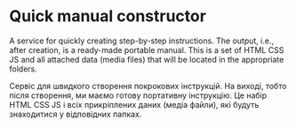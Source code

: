 # Quick manual constructor

A service for quickly creating step-by-step instructions. 
The output, i.e., after creation, is a ready-made portable 
manual. This is a set of HTML CSS JS and all attached 
data (media files) that will be located in the appropriate folders.

Сервіс для швидкого створення покрокових інструкцій. 
На виході, тобто після створення, ми маємо готову 
портативну інструкцію. Це набір HTML CSS JS і всіх 
прикріплених даних (медіа файли), які будуть знаходитися 
у відповідних папках.
